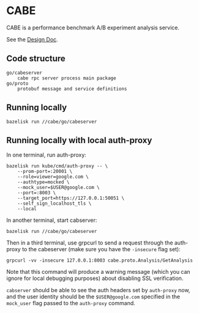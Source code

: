# CABE

CABE is a performance benchmark A/B experiment analysis service.

See the [Design Doc](http://go/cabe-rpc).

## Code structure

    go/cabeserver
        cabe rpc server process main package
    go/proto
        protobuf message and service definitions

## Running locally

```
bazelisk run //cabe/go/cabeserver
```

## Running locally with local auth-proxy

In one terminal, run auth-proxy:

```
bazelisk run kube/cmd/auth-proxy -- \
    --prom-port=:20001 \
    --role=viewer=google.com \
    --authtype=mocked \
    --mock_user=$USER@google.com \
    --port=:8003 \
    --target_port=https://127.0.0.1:50051 \
    --self_sign_localhost_tls \
    --local
```

In another terminal, start cabserver:

```
bazelisk run //cabe/go/cabeserver
```

Then in a third terminal, use grpcurl to send a request through the auth-proxy
to the cabeserver (make sure you have the `-insecure` flag set):

```
grpcurl -vv -insecure 127.0.0.1:8003 cabe.proto.Analysis/GetAnalysis
```

Note that this command will produce a warning message (which you can ignore for
local debugging purposes) about disabling SSL verification.

`cabserver` should be able to see the auth headers set by `auth-proxy` now, and the
user identity should be the `$USER@google.com` specified in the `mock_user` flag
passed to the `auth-proxy` command.

